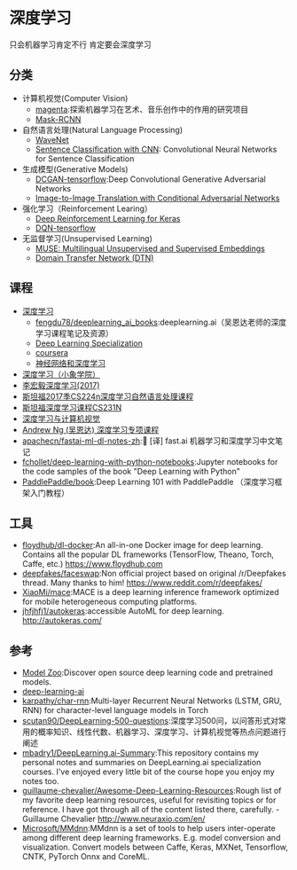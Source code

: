 # 深度学习

只会机器学习肯定不行  肯定要会深度学习

## 分类

* 计算机视觉(Computer Vision)
    - [magenta](link):探索机器学习在艺术、音乐创作中的作用的研究项目
    - [Mask-RCNN](link)
* 自然语言处理(Natural Language Processing)
    - [WaveNet](link)
    - [Sentence Classification with CNN](link): Convolutional Neural Networks for Sentence Classification
* 生成模型(Generative Models)
    - [DCGAN-tensorflow](link):Deep Convolutional Generative Adversarial Networks
    - [Image-to-Image Translation with Conditional Adversarial Networks](link)
* 强化学习（Reinforcement Learing）
    * [Deep Reinforcement Learning for Keras](link)
    * [DQN-tensorflow](link)
* 无监督学习(Unsupervised Learning)
    - [MUSE: Multilingual Unsupervised and Supervised Embeddings](link)
    - [Domain Transfer Network (DTN)](link)

## 课程

* [深度学习](https://mooc.study.163.com/university/deeplearning_ai#/c)
    - [fengdu78/deeplearning_ai_books](https://github.com/fengdu78/deeplearning_ai_books):deeplearning.ai（吴恩达老师的深度学习课程笔记及资源）
    - [Deep Learning Specialization](http://www.deeplearning.ai)
    - [coursera](https://www.coursera.org/specializations/deep-learning)
    - [神经网络和深度学习](https://mooc.study.163.com/)
* [深度学习（小象学院）](https://www.bilibili.com/video/av10324235)
* [李宏毅深度学习(2017)](https://www.bilibili.com/video/av9770302/)
* [斯坦福2017季CS224n深度学习自然语言处理课程](https://www.bilibili.com/video/av13383754)
* [斯坦福深度学习课程CS231N](https://www.bilibili.com/video/av17204303)
* [深度学习与计算机视觉](https://www.bilibili.com/video/av17741845)
* [Andrew Ng (吴恩达) 深度学习专项课程](http://coursegraph.com/coursera-specializations-deep-learning)
* [apachecn/fastai-ml-dl-notes-zh](https://github.com/apachecn/fastai-ml-dl-notes-zh):📖 [译] fast.ai 机器学习和深度学习中文笔记
* [fchollet/deep-learning-with-python-notebooks](https://github.com/fchollet/deep-learning-with-python-notebooks):Jupyter notebooks for the code samples of the book "Deep Learning with Python"
* [PaddlePaddle/book](https://github.com/PaddlePaddle/book):Deep Learning 101 with PaddlePaddle （深度学习框架入门教程）

## 工具

* [floydhub/dl-docker](https://github.com/floydhub/dl-docker):An all-in-one Docker image for deep learning. Contains all the popular DL frameworks (TensorFlow, Theano, Torch, Caffe, etc.) https://www.floydhub.com
* [deepfakes/faceswap](https://github.com/deepfakes/faceswap):Non official project based on original /r/Deepfakes thread. Many thanks to him! https://www.reddit.com/r/deepfakes/
* [XiaoMi/mace](https://github.com/XiaoMi/mace):MACE is a deep learning inference framework optimized for mobile heterogeneous computing platforms. 
* [jhfjhfj1/autokeras](https://github.com/jhfjhfj1/autokeras):accessible AutoML for deep learning. http://autokeras.com/

## 参考

* [Model Zoo](https://modelzoo.co/):Discover open source deep learning code and pretrained models.
* [deep-learning-ai](https://www.nvidia.com/en-us/deep-learning-ai/developer/)
* [karpathy/char-rnn](https://github.com/karpathy/char-rnn):Multi-layer Recurrent Neural Networks (LSTM, GRU, RNN) for character-level language models in Torch
* [scutan90/DeepLearning-500-questions](https://github.com/scutan90/DeepLearning-500-questions):深度学习500问，以问答形式对常用的概率知识、线性代数、机器学习、深度学习、计算机视觉等热点问题进行阐述
* [mbadry1/DeepLearning.ai-Summary](https://github.com/mbadry1/DeepLearning.ai-Summary):This repository contains my personal notes and summaries on DeepLearning.ai specialization courses. I've enjoyed every little bit of the course hope you enjoy my notes too.
* [guillaume-chevalier/Awesome-Deep-Learning-Resources](https://github.com/guillaume-chevalier/Awesome-Deep-Learning-Resources):Rough list of my favorite deep learning resources, useful for revisiting topics or for reference. I have got through all of the content listed there, carefully. - Guillaume Chevalier http://www.neuraxio.com/en/
* [Microsoft/MMdnn](https://github.com/Microsoft/MMdnn):MMdnn is a set of tools to help users inter-operate among different deep learning frameworks. E.g. model conversion and visualization. Convert models between Caffe, Keras, MXNet, Tensorflow, CNTK, PyTorch Onnx and CoreML.
